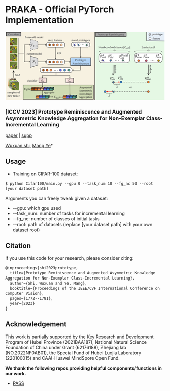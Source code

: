 # PRAKA - Official PyTorch Implementation
![](./framework.jpg)

### [ICCV 2023] Prototype Reminiscence and Augmented Asymmetric Knowledge Aggregation for Non-Exemplar Class-Incremental Learning

[paper](https://openaccess.thecvf.com/content/ICCV2023/papers/Shi_Prototype_Reminiscence_and_Augmented_Asymmetric_Knowledge_Aggregation_for_Non-Exemplar_Class-Incremental_ICCV_2023_paper.pdf) | [supp](https://openaccess.thecvf.com/content/ICCV2023/supplemental/Shi_Prototype_Reminiscence_and_ICCV_2023_supplemental.pdf)

[Wuxuan shi](https://scholar.google.com/citations?user=p5jF5dAAAAAJ&hl=zh-CN&oi=ao), [Mang Ye](https://marswhu.github.io/)*

## Usage

* Training on CIFAR-100 dataset:

```
$ python Cifar100/main.py --gpu 0 --task_num 10 --fg_nc 50 --root [your dataset path]
```
Arguments you can freely tweak given a dataset:

* --gpu: which gpu used
* --task_num: number of tasks for incremental learning
* --fg_nc: number of classes of initial tasks
* --root: path of datasets (replace [your dataset path] with your own dataset root)


## Citation
If you use this code for your research, please consider citing:

```
@inproceedings{shi2023prototype,
  title={Prototype Reminiscence and Augmented Asymmetric Knowledge Aggregation for Non-Exemplar Class-Incremental Learning},
  author={Shi, Wuxuan and Ye, Mang},
  booktitle={Proceedings of the IEEE/CVF International Conference on Computer Vision},
  pages={1772--1781},
  year={2023}
}
```

## Acknowledgement

This work is partially supported by the Key Research and Development Program of Hubei Province (2021BAA187), National Natural Science Foundation of China under Grant (62176188), Zhejiang lab (NO.2022NF0AB01), the Special Fund of Hubei Luojia Laboratory (220100015) and CAAI-Huawei MindSpore Open Fund.

**We thank the following repos providing helpful components/functions in our work.**
* [PASS](https://github.com/Impression2805/CVPR21_PASS)
